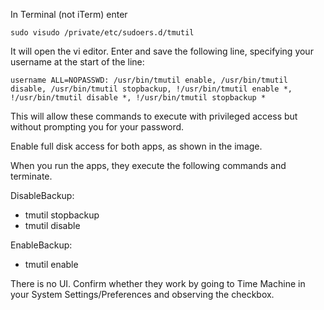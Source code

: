 In Terminal (not iTerm) enter

    sudo visudo /private/etc/sudoers.d/tmutil

It will open the vi editor. Enter and save the following line, specifying your username at the start of the line:

    username ALL=NOPASSWD: /usr/bin/tmutil enable, /usr/bin/tmutil disable, /usr/bin/tmutil stopbackup, !/usr/bin/tmutil enable *, !/usr/bin/tmutil disable *, !/usr/bin/tmutil stopbackup *

This will allow these commands to execute with privileged access but without prompting you for your password.

Enable full disk access for both apps, as shown in the image.

When you run the apps, they execute the following commands and terminate.

DisableBackup:

- tmutil stopbackup
- tmutil disable

EnableBackup:

- tmutil enable

There is no UI. Confirm whether they work by going to Time Machine in your System Settings/Preferences and observing the checkbox.
